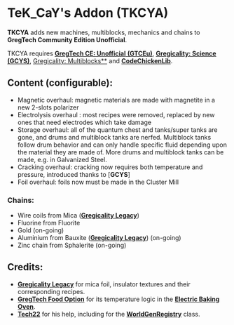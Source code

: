 # TeK_CaY's Addon (TKCYA)

**TKCYA** adds new machines, multiblocks, mechanics and chains to **GregTech Community Edition Unofficial**.


TKCYA requires [**GregTech CE: Unofficial** **(GTCEu)**](https://github.com/GregTechCEu/GregTech), [**Gregicality: Science** **(GCYS)**](https://github.com/GregTechCEu/gregicality-science), [Gregicality: Multiblocks**](https://github.com/GregTechCEu/gregicality-multiblocks) and [**CodeChickenLib**](https://www.curseforge.com/minecraft/mc-mods/codechicken-lib-1-8).

## Content (configurable):
* Magnetic overhaul: magnetic materials are made with magnetite in a new 2-slots polarizer
* Electrolysis overhaul : most recipes were removed, replaced by new ones that need electrodes which take damage
* Storage overhaul: all of the quantum chest and tanks/super tanks are gone, and drums and multiblock tanks are nerfed. Multiblock tanks follow drum behavior and can only handle specific fluid depending upon the material they are made of. More drums and multiblock tanks can be made, e.g. in Galvanized Steel.
* Cracking overhaul: cracking now requires both temperature and pressure, introduced thanks to [**GCYS**]
* Foil overhaul: foils now must be made in the Cluster Mill


### Chains:
* Wire coils from Mica ([**Gregicality Legacy**](https://github.com/GregTechCEu/gregicality-legacy))
* Fluorine from Fluorite
* Gold (on-going)
* Aluminium from Bauxite ([**Gregicality Legacy**](https://github.com/GregTechCEu/gregicality-legacy)) (on-going)
* Zinc chain from Sphalerite (on-going)

## Credits: 
* [**Gregicality Legacy**](https://github.com/GregTechCEu/gregicality-legacy) for mica foil, insulator textures and their corresponding recipes.
* [**GregTech Food Option**](https://github.com/bruberu/GregTechFoodOption) for its temperature logic in the [**Electric Baking Oven**](https://github.com/bruberu/GregTechFoodOption/blob/master/src/main/java/gregtechfoodoption/machines/multiblock/MetaTileEntityElectricBakingOven.java).
* [**Tech22**](https://github.com/TechLord22) for his help, including for the [**WorldGenRegistry**](https://github.com/tekcay/tekcays_addon/blob/master/src/main/java/tekcays_addon/api/worldgen/TKCYAWorldGenRegistry.java) class.

